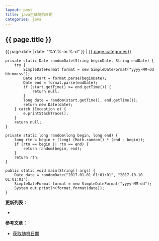 ```yaml
---
layout: post
title: java生成随机日期
categories: java
---
```


## {{ page.title }}

{{ page.date | date: "%Y.%-m.%-d" }} | <a href="/archive#{{ page.categories }}">{{ page.categories}}</a>

```
private static Date randomDate(String beginDate, String endDate) {
	try {
		SimpleDateFormat format = new SimpleDateFormat("yyyy-MM-dd hh:mm:ss");
		Date start = format.parse(beginDate);
		Date end = format.parse(endDate);
		if (start.getTime() >= end.getTime()) {
			return null;
		}
		long date = random(start.getTime(), end.getTime());
		return new Date(date);
	} catch (Exception e) {
		e.printStackTrace();
	}
	return null;
}

private static long random(long begin, long end) {
	long rtn = begin + (long) (Math.random() * (end - begin));
	if (rtn == begin || rtn == end) {
		return random(begin, end);
	}
	return rtn;
}

public static void main(String[] args) {
	Date date = randomDate("2017-01-01 01:01:01", "2017-10-10 01:01:01");
	SimpleDateFormat format = new SimpleDateFormat("yyyy-MM-dd");
	System.out.println(format.format(date));
}
```

**更新列表：**

*



**参考文章：**

* [获取随机日期][1]


[1]: http://iloveoracle.iteye.com/blog/1163224